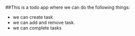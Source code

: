 ##This is a todo app where we can do the following things:
 - we can create task
 - we can add and remove task.
 - we can complete tasks
 
